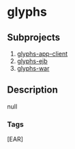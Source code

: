 # glyphs

## Subprojects 
1. [glyphs-app-client](https://github.com/shroysha/glyphs-app-client)
1. [glyphs-ejb](https://github.com/shroysha/glyphs-ejb)
1. [glyphs-war](https://github.com/shroysha/glyphs-war)

## Description
null

### Tags
[EAR]
